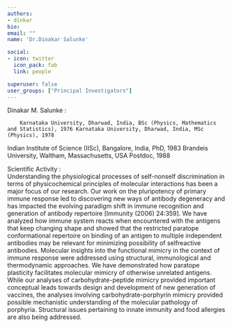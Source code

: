 ```yaml
---
authors:
- dinkar
bio: 
email: ""
name: 'Dr.Dinakar Salunke'

social:
- icon: twitter
  icon_pack: fab
  link: people

superuser: false
user_groups: ["Principal Investigators"]
---
```


Dinakar M. Salunke :

        Karnataka University, Dharwad, India, BSc (Physics, Mathematics and Statistics), 1976 Karnataka University, Dharwad, India, MSc (Physics), 1978
Indian Institute of Science (IISc), Bangalore, India, PhD, 1983
Brandeis University, Waltham, Massachusetts, USA Postdoc, 1988

Scientific Activity :       
                      Understanding the physiological processes of self-nonself discrimination in terms of physicochemical principles of molecular interactions has been a major focus of our research. Our work on the pluripotency of primary immune response led to discovering new ways of antibody degeneracy and has impacted the evolving paradigm shift in immune recognition and generation of antibody repertoire [Immunity (2006) 24:359]. We have analyzed how immune system reacts when encountered with the antigens that keep changing shape and showed that the restricted paratope conformational repertoire on binding of an antigen to multiple independent antibodies may be relevant for minimizing possibility of selfreactive antibodies. Molecular insights into the functional mimicry in the context of immune response were addressed using structural, immunological and thermodynamic approaches. We have demonstrated how paratope plasticity facilitates molecular mimicry of otherwise unrelated antigens. While our analyses of carbohydrate-peptide mimicry provided important conceptual leads towards design and development of new generation of vaccines, the analyses involving carbohydrate-porphyrin mimicry provided possible mechanistic understanding of the molecular pathology of porphyria. Structural issues pertaining to innate immunity and food allergies are also being addressed.
